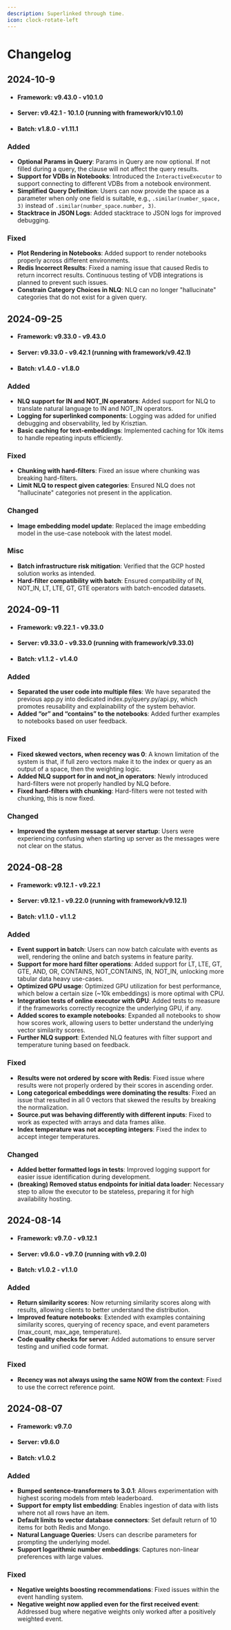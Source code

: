 ```yaml
---
description: Superlinked through time.
icon: clock-rotate-left
---
```


# Changelog

## 2024-10-9

- #### Framework: v9.43.0 - v10.1.0
- #### Server: v9.42.1 - 10.1.0 (running with framework/v10.1.0)
- #### Batch: v1.8.0 - v1.11.1


### Added
- **Optional Params in Query**: Params in Query are now optional. If not filled during a query, the clause will not affect the query results.
- **Support for VDBs in Notebooks**: Introduced the `InteractiveExecutor` to support connecting to different VDBs from a notebook environment.
- **Simplified Query Definition**: Users can now provide the space as a parameter when only one field is suitable, e.g., `.similar(number_space, 3)` instead of `.similar(number_space.number, 3)`.
- **Stacktrace in JSON Logs**: Added stacktrace to JSON logs for improved debugging.

### Fixed
- **Plot Rendering in Notebooks**: Added support to render notebooks properly across different environments.
- **Redis Incorrect Results**: Fixed a naming issue that caused Redis to return incorrect results. Continuous testing of VDB integrations is planned to prevent such issues.
- **Constrain Category Choices in NLQ**: NLQ can no longer "hallucinate" categories that do not exist for a given query.


## 2024-09-25

- #### Framework: v9.33.0 - v9.43.0
- #### Server: v9.33.0 - v9.42.1 (running with framework/v9.42.1)
- #### Batch: v1.4.0 - v1.8.0

### Added
- **NLQ support for IN and NOT_IN operators**: Added support for NLQ to translate natural language to IN and NOT_IN operators.
- **Logging for superlinked components**: Logging was added for unified debugging and observability, led by Krisztian.
- **Basic caching for text-embeddings**: Implemented caching for 10k items to handle repeating inputs efficiently.


### Fixed
- **Chunking with hard-filters**: Fixed an issue where chunking was breaking hard-filters.
- **Limit NLQ to respect given categories**: Ensured NLQ does not "hallucinate" categories not present in the application.

### Changed
- **Image embedding model update**: Replaced the image embedding model in the use-case notebook with the latest model.

### Misc
- **Batch infrastructure risk mitigation**: Verified that the GCP hosted solution works as intended.
- **Hard-filter compatibility with batch**: Ensured compatibility of IN, NOT_IN, LT, LTE, GT, GTE operators with batch-encoded datasets.


## 2024-09-11

- #### Framework: v9.22.1 - v9.33.0
- #### Server: v9.33.0 - v9.33.0 (running with framework/v9.33.0)
- #### Batch: v1.1.2 - v1.4.0

### Added
- **Separated the user code into multiple files**: We have separated the previous app.py into dedicated index.py/query.py/api.py, which promotes reusability and explainability of the system behavior.
- **Added “or” and “contains” to the notebooks**: Added further examples to notebooks based on user feedback.

### Fixed
- **Fixed skewed vectors, when recency was 0**: A known limitation of the system is that, if full zero vectors make it to the index or query as an output of a space, then the weighting logic.
- **Added NLQ support for in and not_in operators**: Newly introduced hard-filters were not properly handled by NLQ before.
- **Fixed hard-filters with chunking**: Hard-filters were not tested with chunking, this is now fixed.

### Changed
- **Improved the system message at server startup**: Users were experiencing confusing when starting up server as the messages were not clear on the status.



## 2024-08-28

- #### Framework: v9.12.1 - v9.22.1
- #### Server: v9.12.1 - v9.22.0 (running with framework/v9.12.1)
- #### Batch: v1.1.0 - v1.1.2

### Added
- **Event support in batch**: Users can now batch calculate with events as well, rendering the online and batch systems in feature parity.
- **Support for more hard filter operations**: Added support for LT, LTE, GT, GTE, AND, OR, CONTAINS, NOT_CONTAINS, IN, NOT_IN, unlocking more tabular data heavy use-cases.
- **Optimized GPU usage**: Optimized GPU utilization for best performance, which below a certain size (~10k embeddings) is more optimal with CPU.
- **Integration tests of online executor with GPU**: Added tests to measure if the frameworks correctly recognize the underlying GPU, if any.
- **Added scores to example notebooks**: Expanded all notebooks to show how scores work, allowing users to better understand the underlying vector similarity scores.
- **Further NLQ support**: Extended NLQ features with filter support and temperature tuning based on feedback.

### Fixed
- **Results were not ordered by score with Redis**: Fixed issue where results were not properly ordered by their scores in ascending order.
- **Long categorical embeddings were dominating the results**: Fixed an issue that resulted in all 0 vectors that skewed the results by breaking the normalization.
- **Source.put was behaving differently with different inputs**: Fixed to work as expected with arrays and data frames alike.
- **Index temperature was not accepting integers**: Fixed the index to accept integer temperatures.

### Changed
- **Added better formatted logs in tests**: Improved logging support for easier issue identification during development.
- **(breaking) Removed status endpoints for initial data loader**: Necessary step to allow the executor to be stateless, preparing it for high availability hosting.

  

## 2024-08-14

- #### Framework: v9.7.0 - v9.12.1
- #### Server: v9.6.0 - v9.7.0 (running with v9.2.0)
- #### Batch: v1.0.2 - v1.1.0

### Added
- **Return similarity scores**: Now returning similarity scores along with results, allowing clients to better understand the distribution.
- **Improved feature notebooks**: Extended with examples containing similarity scores, querying of recency space, and event parameters (max_count, max_age, temperature).
- **Code quality checks for server**: Added automations to ensure server testing and unified code format.

### Fixed
- **Recency was not always using the same NOW from the context**: Fixed to use the correct reference point.



## 2024-08-07

- #### Framework: v9.7.0
- #### Server: v9.6.0
- #### Batch: v1.0.2

### Added
- **Bumped sentence-transformers to 3.0.1**: Allows experimentation with highest scoring models from mteb leaderboard.
- **Support for empty list embedding**: Enables ingestion of data with lists where not all rows have an item.
- **Default limits to vector database connectors**: Set default return of 10 items for both Redis and Mongo.
- **Natural Language Queries**: Users can describe parameters for prompting the underlying model.
- **Support logarithmic number embeddings**: Captures non-linear preferences with large values.

### Fixed
- **Negative weights boosting recommendations**: Fixed issues within the event handling system.
- **Negative weight now applied even for the first received event**: Addressed bug where negative weights only worked after a positively weighted event.
